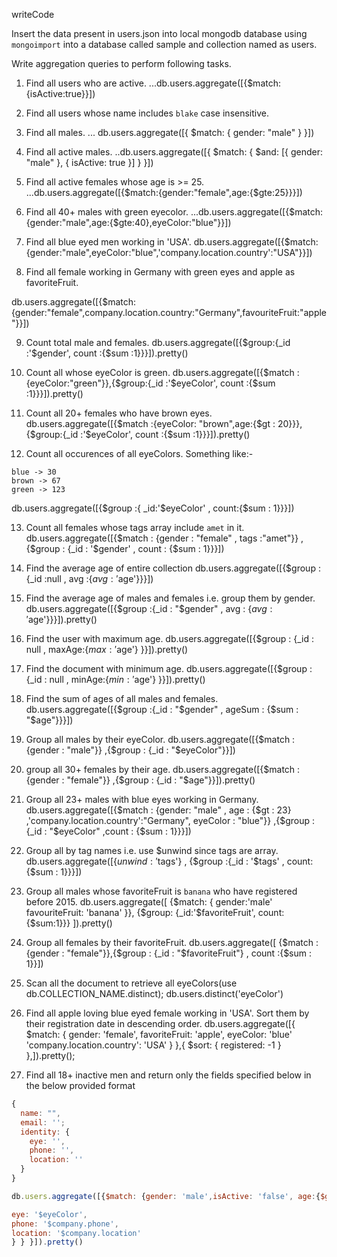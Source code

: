 writeCode

Insert the data present in users.json into local mongodb database using `mongoimport` into a database called sample and collection named as users.

Write aggregation queries to perform following tasks.

1. Find all users who are active.
...db.users.aggregate([{$match:{isActive:true}}])

2. Find all users whose name includes `blake` case insensitive.

3. Find all males.
... db.users.aggregate([{ $match: { gender: "male" } }])

4. Find all active males.
..db.users.aggregate([{ $match: { $and: [{ gender: "male" }, { isActive: true }] } }])

5. Find all active females whose age is >= 25.
...db.users.aggregate([{$match:{gender:"female",age:{$gte:25}}}])

6. Find all 40+ males with green eyecolor.
...db.users.aggregate([{$match:{gender:"male",age:{$gte:40},eyeColor:"blue"}}])

7. Find all blue eyed men working in 'USA'.
db.users.aggregate([{$match:{gender:"male",eyeColor:"blue",'company.location.country':"USA"}}])

8. Find all female working in Germany with green eyes and apple as favoriteFruit.

db.users.aggregate([{$match:{gender:"female",company.location.country:"Germany",favouriteFruit:"apple"}}])

9. Count total male and females.
db.users.aggregate([{$group:{_id :'$gender', count :{$sum :1}}}]).pretty()

10. Count all whose eyeColor is green.
db.users.aggregate([{$match :{eyeColor:"green"}},{$group:{_id :'$eyeColor', count :{$sum :1}}}]).pretty()

11. Count all 20+ females who have brown eyes.
db.users.aggregate([{$match :{eyeColor: "brown",age:{$gt : 20}}},{$group:{_id :'$eyeColor', count :{$sum :1}}}]).pretty()

12. Count all occurences of all eyeColors.
    Something like:-

```
blue -> 30
brown -> 67
green -> 123
```
db.users.aggregate([{$group :{ _id:'$eyeColor' , count:{$sum : 1}}}])

13. Count all females whose tags array include `amet` in it.
db.users.aggregate([{$match : {gender : "female" , tags :"amet"}} ,{$group : {_id : '$gender' , count : {$sum : 1}}}])

14. Find the average age of entire collection
db.users.aggregate([{$group : {_id :null , avg :{$avg : '$age'}}}])

15. Find the average age of males and females i.e. group them by gender.
db.users.aggregate([{$group :{_id : "$gender" , avg : {$avg : '$age'}}}]).pretty()

16. Find the user with maximum age.
 db.users.aggregate([{$group : {_id : null , maxAge:{$max : '$age'} }}]).pretty()

17. Find the document with minimum age.
db.users.aggregate([{$group : {_id : null , minAge:{$min : '$age'} }}]).pretty()

18. Find the sum of ages of all males and females.
db.users.aggregate([{$group :{_id : "$gender" , ageSum : {$sum : "$age"}}}])

19. Group all males by their eyeColor.
db.users.aggregate([{$match : {gender : "male"}} ,{$group : {_id : "$eyeColor"}}])

20. group all 30+ females by their age.
db.users.aggregate([{$match :{gender : "female"}} ,{$group : {_id : "$age"}}]).pretty()

21. Group all 23+ males with blue eyes working in Germany.
db.users.aggregate([{$match : {gender: "male" , age : {$gt : 23} ,'company.location.country':"Germany", eyeColor : "blue"}} ,{$group : {_id : "$eyeColor" ,count : {$sum : 1}}}])

22. Group all by tag names i.e. use \$unwind since tags are array.
db.users.aggregate([{$unwind : '$tags'} , {$group :{_id : '$tags' , count:{$sum : 1}}}])


23. Group all males whose favoriteFruit is `banana` who have registered before 2015.
db.users.aggregate([ {$match: { gender:'male' favouriteFruit: 'banana' }}, {$group: {_id:'$favoriteFruit', count: {$sum:1}}} ]).pretty()

24. Group all females by their favoriteFruit.
db.users.aggregate([ {$match : {gender : "female"}},{$group : {_id : "$favoriteFruit"} , count :{$sum : 1}}])

25. Scan all the document to retrieve all eyeColors(use db.COLLECTION_NAME.distinct);
db.users.distinct('eyeColor')



26. Find all apple loving blue eyed female working in 'USA'. Sort them by their registration date in descending order.
db.users.aggregate([{ $match: { gender: 'female', favoriteFruit: 'apple', eyeColor: 'blue' 'company.location.country': 'USA' } },{ $sort: { registered: -1 } },]).pretty();


27. Find all 18+ inactive men and return only the fields specified below in the below provided format

```js
{
  name: "",
  email: '';
  identity: {
    eye: '',
    phone: '',
    location: ''
  }
}

db.users.aggregate([{$match: {gender: 'male',isActive: 'false', age:{$gt :18} }}, { $project: { name: 1, email: '$company:email', identity: {

eye: '$eyeColor',
phone: '$company.phone',
location: '$company.location'
} } }]).pretty()

```
